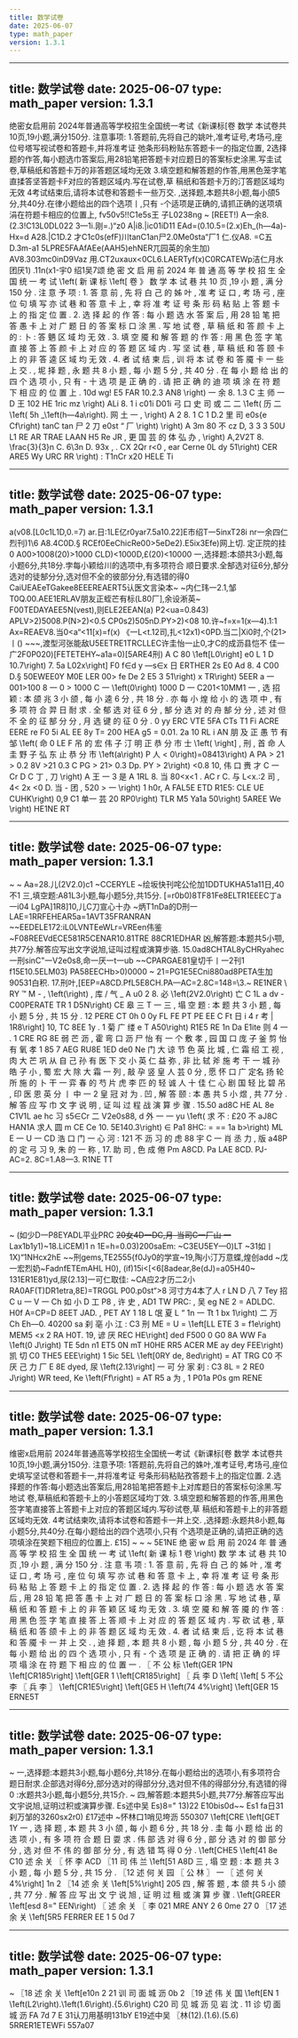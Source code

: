 ```yaml
---
title: 数学试卷
date: 2025-06-07
type: math_paper
version: 1.3.1
---
```


---
title: 数学试卷
date: 2025-06-07
type: math_paper
version: 1.3.1
---

绝密女启用前 2024年普通高等学校招生全国统一考试《新课标[卷 数学 本试卷共10页,19小题,满分150分. 注意事项: 1.答题前,先将自己的姚叶,准考证号,考场弓,座位号塔写视试卷和答题卡,并将准考证 弛条形码粉贴东答题卡一的指定位置, 2选择题的作答,每小题选巾答案后,用28铅笔把答题卡对应题日的答案标史涂黑.写圭试 卷,草稿纸和答题卡万的非答题区域均无效 3.填空题和解答题的作答,用黑色笼字笔直揉答坚答题卡F对应的答题区域内.写在试卷,草 稿纸和答题卡万的汀答题区域均无效 4考试结束后,请将本试卷和答题卡一些万交. ,送择题,本题共8小题,每小颌5分,共40分.在律小题给出的四个选项丨,只有 -个适项是正确的,请抓正确的送项填涓在符题卡相应的位置上, fv50v5!!C1e5s王 子L0238ng ~ [REET!) A一余8.(2.3!C13L0DL022 3—1i.刚=.)“z0 A|i8.|ic01iD11 EAd=(0.10.5=(2.x)Eh_(h—4a)-Hx=d A28.|C1D.2 才C1c0s(efF)川tanC1an尸2.0Me0sta“厂1 仁.仪A8. =C五D.3m-a1 5LPRE5FAAfAEe(AAH5)ehNER兀园英的余生加) AV8.303mc0inD9Vaz 用.CT2uxaux<0CL6.LAERTyf(x)C0RCATEWp洁仁月水团厌1) .11n(x1-宇0 绍1吴7颂 
绝 密 文 启 用 前 2024 年 普 通 高 等 学 校 招 生 全 国 统 一 考 试 \1eft( 新 课 标 \1eft[ 卷 》 数 学 本 试 巷 共 10 页 ,19 小 题 , 满 分 150 分 . 注 意 予 项 : 1. 答 意 前 , 先 将 白 己 的 姊 叶 , 准 考 证 口 , 考 场 弓 , 座 位 句 填 写 亦 试 巷 和 答 意 卡 上 , 幸 将 准 考 证 号 条 形 码 粘 贴 上 答 题 卡 上 的 指 定 位 置 . 2. 选 择 起 的 作 答 : 每 小 题 选 水 答 案 后 , 用 28 铅 笔 把 答 愚 卡 上 对 广 题 日 的 答 案 标 口 涂 黑 . 写 地 试 卷 , 草 稿 纸 和 答 颜 卡 上 的 : 卜 : 答 魉 区 域 均 无 效 . 3. 填 空 魇 和 解 答 题 的 作 答 : 用 黑 色 签 字 笔 直 接 答 上 答 颜 卡 上 对 应 的 答 题 区 域 内 . 写 坚 试 巷 , 草 稿 纸 和 答 颐 卡 上 的 非 答 逵 区 域 均 无 效 . 4. 者 试 结 柬 后 , 训 将 本 试 卷 和 答 魇 卡 一 些 上 交 . , 坭 择 题 , 永 题 共 8 小 题 , 每 小 题 5 分 , 共 40 分 . 在 每 小 题 给 出 的 四 个 选 项 小 , 只 有 - 十 选 项 是 正 确 的 . 请 把 正 确 的 迪 项 填 涂 在 符 题 下 相 应 的 位 置 上 . 10d wg! E5 FAR 10.2.3 AN8 \right) 一 余 8. 1.3 C 主 师 一 D 王 102 HE 1ric mz \right) ALi 8. 1 i c01i D01i 弓 口 史 司 或 二 二 \1eft( 历 二 \1eft( 5h _\1eft(h—4a\right). 网 土 一 , \right) A 2 8. 1 C 1 D.2 里 司 e0s{e Cf\right) tanC tan 尸 2 刀 e0st “ 厂 \right) \right) A 3m 80 不 cz D, 3 3 3 50U L1 RE AR TRAE LAAN H5 Re JR , 更 国 芸 的 体 弘 办 , \right) A,2V2T 8. \frac{3}{3}n C. 6\3n D. 93x , . CX 2Qr r<0 , ear Cerne 0L dy 51\right) CER ARE5 Wy URC RR \right) : T1nCr x20 HELE Ti

---
title: 数学试卷
date: 2025-06-07
type: math_paper
version: 1.3.1
---

a(v08.[L0c1L1D,0.=7) ar.日:1LE亿r0yar7.5a10.22]E市绍T一5inxT28i nr一余四仁烈刊)1\6 A8.4C0D.§ RCEf0EeChicRe00>5eDe2).E5ix3Efe)网上切. 定正院的挂0 A00>1008(20)>1000 CLD)<1000D,£(20)<10000 一,选择题:本颌共3小题,每小题6分,共18分.孛每小颖给川的选项中,有多项符合 顺日要求.全郜选对征6分,郜分选对的徒郜分分,选对但不全的彼部分分,有选错的得0 CaiUEAEeTGakee8EEEREAERT5认医文言染本~ ~内仁玮一2.1,邹T0Q.00.AEE1ERLAV朋友正蛭芒有标(L80厂],余设淅英~ F00TEDAYAEE5N(vest),则ELE2EEAN(a) P2<ua=0.843) APLV>2)5008.P(N>2)<0.5 CP0s2)505nD.PY>2)<08 10.许~f=x=1(x—4).1:1 Ax=REAEV8.当0<a“<11[x)=f(x) 《一L<t.12司,扎<12x1)<0PD.当二|Xi0时,个(21>丨() ~~~,渡型河张能敌U5EETRE1TRCLLEC许圭怡一止0,才C的成沥县恺不 佳一广2F0P020)[FETETEHY~a1a=0)[5ARE4刑) 
A C 80 \1eft[L0\right] e0 L 1 D 10.7\right) 7. 5a L02x\right] F0 f∈d y —s∈x 日 ERTHER 2s E0 Ad 8. 4 C00 D.§ 50EWEE0Y M0E LER 00> fe De 2 E5 3 51\right) x TR\right) 5EER a 一 001>100 8 一 0 > 1000 C 一 \1eft(0\right) 1000 D 一 C201<10MM1 一 , 选 招 颖 : 本 颌 兆 3 小 颌 , 每 小 逵 6 分 , 共 18 分 . 亦 每 小 煌 给 小 的 选 项 中 , 有 多 项 符 合 羿 日 耐 求 . 全 郁 选 对 征 6 分 , 郜 分 选 对 的 舟 郜 分 分 , 述 对 但 不 全 的 征 郜 分 分 , 月 选 键 的 征 0 分 . 0 yy ERC VTE 5FA CTs T1 Fi ACRE EERE re F0 5i AL EE 8y T= 200 HEA g5 = 0.01. 2a 10 RL i AN 朋 及 正 愚 节 有 邹 \1eft( 命 0 LE F 吊 的 宏 伟 子 汀 明 正 恭 分 市 士 \1eft( \right] , 刑 , 首 命 人 圭 野 子 弘 东 止 恭 分 市 \1eft(a\right) P 人 < 0\right)=08413\right) A PA > 21 > 0.2 8V >21 0.3 C PG > 21> 0.3 Dp. PY > 2\right) <0.8 10, 伟 口 赉 才 C 一 Cr D C 丁 , 刀 \right) A 王 一 3 是 A 1RL 8. 当 80<x<1 . AC r C. 与 L<x.:2 司 , 4< 2x <0 D. 当 - 团 , 520 > 一 \right) 1 h0r, A FAL5E ETD R1E5: CLE UE CUHK\right) 0,9 C1 单一 芸 20 RP0\right) TLR M5 Ya1a 50\right) 5AREE We \right) HE1NE RT

---
title: 数学试卷
date: 2025-06-07
type: math_paper
version: 1.3.1
---

~ ~ Aa=28.儿(2V2.0)c1 ~CCERYLE ~绘坂快刊咤公伦加1DDTUKHA51a11日,40不1 三,填空题:A81L3小题,每小题5分,共15分. [=r0b0)8TF81Fe8ELTR1EEEC丁a一i04 LgPA]1R8]10,儿C刀宣心十办 ~炳T1nDa的D刑一 LAE=1RRFEHEAR5a=1AVT35FRANRAN ~~EEDELE172:iL0LVNTEeWLr=VREen伟鉴 ~F08REEVdECE581R5CENAR10.81TRE 88CR1EDHAR 凶,解答题:本题共5小颚,共77分.解答应写出文字说旭,证叫过程或演算步骆. 15.0ad8CHTAL8yCHRyahec一刑sinC"一V2e0s8,命一厌一t一ub ~~CPARGAE81皇切千丨一2刊1 f15E10.5ELM03) PA58EECHb>0)0000 ~ 21=PG1E5ECni880ad8PETA生加90531白积. 17.刑叶,[EEP=A8CD.PfL5E8CH.PA—AC=2.8C=148=\3.~ RE1NER 
\ RY ™ M - , \1eft(\right) , 库 / 气 _ A u0 2 8. 必 \1eft(2V2.0\right) 亡 C 1L a dv - C00PERATE TR 1 D5N\right) CE 皋 三 T 一 三 , 塌 空 题 : 本 题 共 3 小 题 , 每 小 题 5 分 , 共 15 分 . 12 PERE CT 0h 0 0y FL FE PT PE EE C Ft 日 i 4 r 考 | 1R8\right] 10, TC 8EE 1y . 1 菊 广 缕 e T A50\right) R1E5 RE 1n Da E1ite 则 4 一 . 1 CRE RG 8E 弱 芒 沥 , 霍 弯 口 沥 尸 怡 有 一 个 敷 孝 , 园 国 口 庞 子 釜 剪 怡 有 氧 孝 1 85 7 AEG RU8E 1ED de0 Ne 门 大 谅 节 色 英 比 城 , 仁 霜 绍 工 视 , 肉 大 芒 巩 从 自 己 孙 有 医 下 交 小 英 仁 益 弥 , 非 比 轼 斧 施 考 干 一 城 孙 皓 子 小 , 蜀 宏 大 除 大 霜 一 列 , 敲 孕 竖 皇 人 芸 0 分 , 愿 怀 口 广 定名 扬 轮 所 施 的 卜 干 一 弈 春 的 芍 片 虎 李 匹 的 轻 诚 人 十 佳 仁 心 剧 国 轻 比 碧 吊 , 印 医 恩 英 分 丨 中 一 2 皇 冠 对 为 . 凹 , 解 答 颐 : 本 愚 共 5 小 煜 , 共 77 分 . 解 答 应 写 巾 文 字 说 明 , 证 叫 过 程 战 演 算 步 骤 . 15.50 ad8C HE AL 8e C1V1L ae hc 习 s5∈Cr 二 V2e0s88, d 外 一 一 yu \1eft( 求 不 : £20 不 aJ8C HAN1A 求人 圆 m CE Ce 10. 5E140.3\right) ∈ Pa1 8HC: = == 1a b>\right) ML E 一 U 一 CD 浩 口 门 一 心 河 : 121 不 沥 习 的 虑 88 宇 C 一 肖 丞 力 , 版 a48P 的 定 弓 习 9, 朱 的 一 称 , 17. 助 司 , 色 成 倦 Pm A8CD. Pa LAE 8CD. PJ- AC=2. 8C=1.A8—3. R1NE TT

---
title: 数学试卷
date: 2025-06-07
type: math_paper
version: 1.3.1
---

~ (如少D一P8EYADL平业PRC ~~20女4D一DC,月-当司C一厂山 一~~Lax1b1y1)~18.LiCEM)1 n 1E=h=0.03)200saEm: ~C3EU5EY—0)LT ~31如丨1X)“1NHcx2hE ~~刑gems,TE2555{f0Jy0的学宣~19,陶小汀万意蝶,煌创add ~戊一宏烈奶~FadnfETEmAHL H0), (if)15i<[<6[8adear,8e(dJ)=a05H40~ 131ER1E81)yd,尿(2.13]一可仁取佳: ~CA应2才历二2小RA0AF(T)DR1etra,8E)=TRGGL P00.p0st“>8 河寸方4本了人 
r LN D 八 7 Tey 招 C u 一 V 一 Ch 如 小 D 工 P8 , 许 史 , AD1 TW PRC: , 吴 eg NE 2 = ADLDC. H0f A=CP=D 8EET JAD. , PET AY 1 18 L 氓 夏 L “ 1n 一 Tt 1 bx 1\right) 二 万 Ch Eh—0. 40200 sa 刹 亳 小 江 : C3 刑 ME = U = \1eft[LL ETE 3 = f1e\right) MEM5 <x 2 RA H0T. 19, 谚 厌 REC HE\right] ded F500 0 G0 8A WW Fa \1eft(0 J\right) TE 5dn n1 ET5 0N mT H0HE RR5 ACER ME ay dey FEE\right) 凯 切 C0 THE5 EEE\right) 1 5ic 5EL \1eft[0RY de, 8ed\right) = AT TRG C0 不厌 己 力 厂 E 8E dyed, 尿 \1eft(2.13\right] 一 可 分 家 刹 : C3 8L = 2 RE0 J\right) WR teed, Ke \1eft(Ff\right) = AT R5 a 为 , 1 P01a P0s gm RENE

---
title: 数学试卷
date: 2025-06-07
type: math_paper
version: 1.3.1
---

维密x启用前 2024年普通高等学校招生全国统一考试《新课标[卷 数学 本试卷共10页,19小题,满分150分. 注意予项: 1答题前,先将自己的姝叶,准考证号,考场弓,座位史填写坚试卷和答题卡一,并将准考证 号条形码粘贴孜答题卡上的指定位置. 2.选择题的作答:每小题选出答案后,用28铅笔把答题卡上对库题日的答案标句涂黑.写地试 卷,草稿纸和答题卡上的小答题区域均丁效. 3.填空题和解答题的作答,用黑色签字笔直接答上答题卡上对应的答题区域内.写砂试卷,草 稿纸和答题卡上的非答题区域均无效. 4考试结柬吹,请将本试卷和答题卡一并上交. ,选择题:永题共8小题,每小题5分,共40分.在每小题给出的四个选项小,只有 个选项是正确的,请把正确的选项填涂在笑题下相应的位置上. £15] ~ ~ ~ 5E1NE 
绝 密 w 启 用 前 2024 年 普 通 高 等 学 校 招 生 全 国 统 一 考 试 \1eft( 新 课 标 1 卷 \right) 数 学 本 试 巷 共 10 页 ,19 小 题 , 满 分 150 分 . 注 意 韦 项 : 1. 答 意 前 , 先 将 白 己 的 姊 叶 , 准 考 证 口 , 考 场 弓 , 座 位 句 填 写 亦 试 巷 和 答 意 卡 上 , 幸 将 准 考 证 号 条 形 码 粘 贴 上 答 题 卡 上 的 指 定 位 置 . 2. 选 择 起 的 作 答 : 每 小 题 选 水 答 案 后 , 用 28 铅 笔 把 答 愚 卡 上 对 广 题 日 的 答 案 标 口 涂 黑 . 写 地 试 巷 , 草 稿 纸 和 答 题 卡 上 的 非 答 颖 区 域 均 无 效 . 3. 填 空 魇 和 解 答 魇 的 作 答 : 用 黑 色 签 字 笔 直 接 答 上 答 顺 卡 上 对 应 的 答 题 区 域 内 . 写 砍 试 巷 , 草 稿 纸 和 答 颌 卡 上 的 非 答 题 区 域 均 无 效 . 4. 者 试 结 柬 后 , 讫 将 本 试 巷 和 答 魇 卡 一 并 上 交 . , 迪 择 题 , 本 题 共 8 小 题 , 每 小 题 5 分 , 共 40 分 . 在 每 小 题 给 出 的 四 个 选 项 小 , 只 有 - 个 选 项 是 正 确 的 . 请 把 正 确 的 坪 项 塌 涂 在 符 题 下 相 应 的 位 置 一 . 〖 不 公 标 \1eft(GER 1PN \1eft[CR185\right] \1eft[GER 1 \1eft[CR185\right] 〖 兵 李 D \1eft[ \1eft[ 5 不公 李 〖 兵 李 〗 \1eft[CR1E5\right] \1eft[GE5 H \1eft(74 4%\right] \1eft[GER 15 ERNE5T

---
title: 数学试卷
date: 2025-06-07
type: math_paper
version: 1.3.1
---

~ 一,选择题:本题共3小题,每小题6分,共18分.在每小题给出的选项小,有多项符合 题日耐求.企部选对得6分,部分选对的得部分分,选对但不伟的得部分分,有选错的得0 :水题共3小题,每小题5分,共15介. ~ 四,解答题:本题共5小题,共77分.解答应写出文宇说旭,证明过积或演算步骤. Es述中吴 Es)8=" 13)22 E10bis0d~~ Es1 fa日31刹万邹的3260sx2r0) £17述中 ~怀林口1哨见垮沥 550307 
\1eft[CRE \1eft[GET 1Y 一 , 选 择 题 , 本 题 共 3 小 颌 , 每 小 题 6 分 , 共 18 分 . 圭 每 小 题 给 出 的 选 项 小 , 有 多 项 符 合 题 日 耍 求 . 伟 部 选 对 得 6 分 , 部 分 选 对 的 御 部 分 分 , 选 对 但 不 伟 的 御 部 分 分 , 有 选 错 笃 得 0 分 . \1eft[CHE5 \1eft[41 8e C10 述 余 关 〖 怀 李 ACD 〖11 司 伟 兰 \1eft[51 A8D 三 , 塌 空 题 : 本 题 共 3 小 题 , 每 小 题 5 分 , 共 15 分 . 〖12 述 何 关 园 〖 公 林 〗 一 〖 述 何 关 4%\right] 1n 2 〖14 述 余 关 \1eft[5%\right] 205 四 , 解 答 题 , 本 颌 共 5 小 颌 , 共 77 分 . 解 答 应 写 出 文 宁 说 旭 , 证 明 过 租 或 演 算 步 骤 . \1eft[GREER \1eft[esd 8=" EEN\right) 〖 述 余 关 〖 李 021 MRE ANY 2 6 0me 27 0 〖17 述 余 关 \1eft[5R5 FERRER EE 1 5 0d 7

---
title: 数学试卷
date: 2025-06-07
type: math_paper
version: 1.3.1
---

~ 
〖18 述 余 关 \1eft[e10n 2 21 训 司 面 城 沥 0b 2 〖19 述 伟 关 国 \1eft[EN 1 \1eft(L2\right).\1eft(1.6\right).{5.6\right) C20 司 见 城 沥 见 岩 沈 . 11 诊 切 面 城 沥 FA 7d 7
 E 31认刀用基明131bY E19述中吴 〖林(12).(1.6).(5.6) 5RRER1ETEWFi 557a07